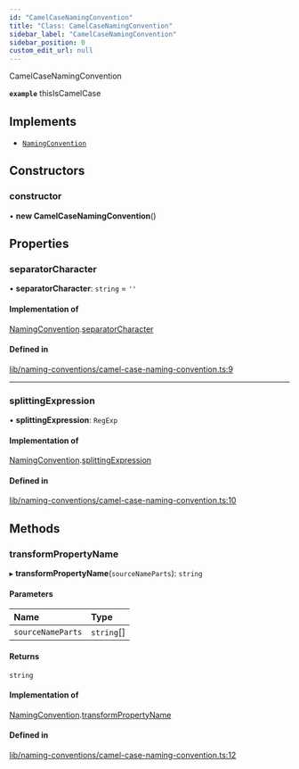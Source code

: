```yaml
---
id: "CamelCaseNamingConvention"
title: "Class: CamelCaseNamingConvention"
sidebar_label: "CamelCaseNamingConvention"
sidebar_position: 0
custom_edit_url: null
---
```


CamelCaseNamingConvention

**`example`** thisIsCamelCase

## Implements

- [`NamingConvention`](../interfaces/NamingConvention.md)

## Constructors

### constructor

• **new CamelCaseNamingConvention**()

## Properties

### separatorCharacter

• **separatorCharacter**: `string` = `''`

#### Implementation of

[NamingConvention](../interfaces/NamingConvention.md).[separatorCharacter](../interfaces/NamingConvention.md#separatorcharacter)

#### Defined in

[lib/naming-conventions/camel-case-naming-convention.ts:9](https://github.com/nartc/mapper/blob/f06bf24a/packages/core/src/lib/naming-conventions/camel-case-naming-convention.ts#L9)

___

### splittingExpression

• **splittingExpression**: `RegExp`

#### Implementation of

[NamingConvention](../interfaces/NamingConvention.md).[splittingExpression](../interfaces/NamingConvention.md#splittingexpression)

#### Defined in

[lib/naming-conventions/camel-case-naming-convention.ts:10](https://github.com/nartc/mapper/blob/f06bf24a/packages/core/src/lib/naming-conventions/camel-case-naming-convention.ts#L10)

## Methods

### transformPropertyName

▸ **transformPropertyName**(`sourceNameParts`): `string`

#### Parameters

| Name | Type |
| :------ | :------ |
| `sourceNameParts` | `string`[] |

#### Returns

`string`

#### Implementation of

[NamingConvention](../interfaces/NamingConvention.md).[transformPropertyName](../interfaces/NamingConvention.md#transformpropertyname)

#### Defined in

[lib/naming-conventions/camel-case-naming-convention.ts:12](https://github.com/nartc/mapper/blob/f06bf24a/packages/core/src/lib/naming-conventions/camel-case-naming-convention.ts#L12)
